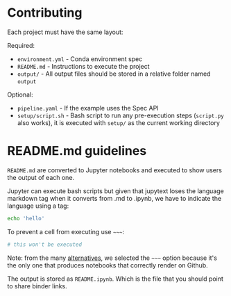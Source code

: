 # Contributing

Each project must have the same layout:

Required:

* `environment.yml` - Conda environment spec
* `README.md` - Instructions to execute the project
* `output/` - All output files should be stored in a relative folder named `output`

Optional:

* `pipeline.yaml` - If the example uses the Spec API
* `setup/script.sh` - Bash script to run any pre-execution steps (`script.py` also works), it is executed with `setup/` as the current working directory


# README.md guidelines

`README.md` are converted to Jupyter notebooks and executed to show users
the output of each one.

Jupyter can execute bash scripts but given that jupytext loses the language
markdown tag when it converts from .md to .ipynb, we have to indicate the
language using a tag:

```bash tags=["bash"]
echo 'hello'
```

To prevent a cell from executing use `~~~`:

~~~bash
# this won't be executed
~~~

Note: from the many [alternatives](https://jupytext.readthedocs.io/en/latest/formats.html#jupytext-markdown),
we selected the `~~~` option because it's the only one that produces notebooks that correctly render on Github.

The output is stored as `README.ipynb`. Which is the file that you should
point to share binder links.